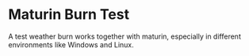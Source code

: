 # Maturin Burn Test

A test weather burn works together with maturin, especially in different environments like Windows and Linux.
